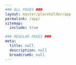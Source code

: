 ```yaml
---
### ALL PAGES ###
layout: master/placeholder/app
permalink: /app/
sitemap:
  include: true

### REGULAR PAGES ###
meta:
  title: null
  description: null
  breadcrumb: null
---
```

